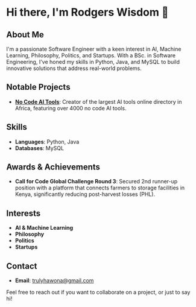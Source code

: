 # Hi there, I'm Rodgers Wisdom 👋

## About Me

I'm a passionate Software Engineer with a keen interest in AI, Machine Learning, Philosophy, Politics, and Startups. With a BSc. in Software Engineering, I've honed my skills in Python, Java, and MySQL to build innovative solutions that address real-world problems.

## Notable Projects

- **[No Code AI Tools](https://aitools.oduor.net/)**: Creator of the largest AI tools online directory in Africa, featuring over 4000 no code AI tools.

## Skills

- **Languages**: Python, Java
- **Databases**: MySQL

## Awards & Achievements

- **Call for Code Global Challenge Round 3**: Secured 2nd runner-up position with a platform that connects farmers to storage facilities in Kenya, significantly reducing post-harvest losses (PHL).

## Interests

- **AI & Machine Learning**
- **Philosophy**
- **Politics**
- **Startups**

## Contact

- **Email**: trulyhawona@gmail.com

Feel free to reach out if you want to collaborate on a project, or just to say hi!

<!-- Social Media Links -->
<!-- [LinkedIn](https://www.linkedin.com/in/rodgers-wisdom-842b04243/) -->
